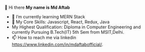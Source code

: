 👋 Hi there
**My name is Md Aftab**
- 🌱 I’m currently learning MERN Stack
- 👀 My Core Skills: Javascript, React, Redux, Java
-    My Highest Qualification: Diploma in Computer Engineering and currently Pursuing B.Tech(IT) 5th Sem from MSIT,Delhi.
- 📫 How to reach me via linkedin https://www.linkedin.com/in/mdaftabofficial/.


